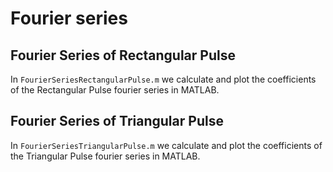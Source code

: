 # Fourier series 

## Fourier Series of Rectangular Pulse 
In `FourierSeriesRectangularPulse.m` we calculate and plot the coefficients of the Rectangular Pulse fourier series in MATLAB.

## Fourier Series of Triangular Pulse 
In `FourierSeriesTriangularPulse.m` we calculate and plot the coefficients of the Triangular Pulse fourier series in MATLAB.
